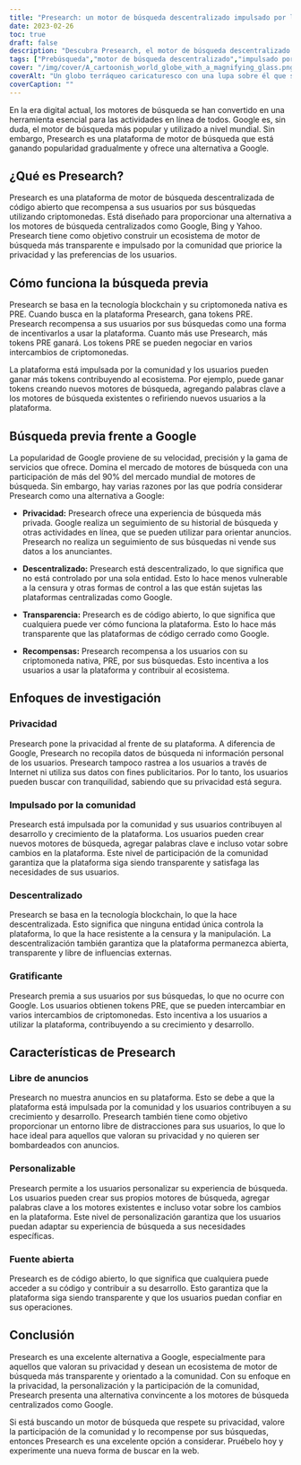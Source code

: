 ```yaml
---
title: "Presearch: un motor de búsqueda descentralizado impulsado por la comunidad"
date: 2023-02-26
toc: true
draft: false
description: "Descubra Presearch, el motor de búsqueda descentralizado e impulsado por la comunidad que recompensa a los usuarios con criptomonedas y respeta su privacidad".
tags: ["Prebúsqueda","motor de búsqueda descentralizado","impulsado por la comunidad","recompensas de criptomonedas","privacidad","alternativa a Google","tecnología de cadena de bloques","fuente abierta","experiencia de búsqueda personalizable","sin anuncios","Etiquetas optimizadas para SEO","ecosistema de motores de búsqueda","privacidad en internet","motor de búsqueda transparente","búsquedas incentivadas","mercado mundial de motores de búsqueda","cadena de bloques","privacidad digital","privacidad en línea","descentralización"]
cover: "/img/cover/A_cartoonish_world_globe_with_a_magnifying_glass.png"
coverAlt: "Un globo terráqueo caricaturesco con una lupa sobre él que simboliza la plataforma Presearch como un motor de búsqueda descentralizado e impulsado por la comunidad"
coverCaption: ""
---
```


En la era digital actual, los motores de búsqueda se han convertido en una herramienta esencial para las actividades en línea de todos. Google es, sin duda, el motor de búsqueda más popular y utilizado a nivel mundial. Sin embargo, Presearch es una plataforma de motor de búsqueda que está ganando popularidad gradualmente y ofrece una alternativa a Google.

## ¿Qué es Presearch?

Presearch es una plataforma de motor de búsqueda descentralizada de código abierto que recompensa a sus usuarios por sus búsquedas utilizando criptomonedas. Está diseñado para proporcionar una alternativa a los motores de búsqueda centralizados como Google, Bing y Yahoo. Presearch tiene como objetivo construir un ecosistema de motor de búsqueda más transparente e impulsado por la comunidad que priorice la privacidad y las preferencias de los usuarios.

## Cómo funciona la búsqueda previa

Presearch se basa en la tecnología blockchain y su criptomoneda nativa es PRE. Cuando busca en la plataforma Presearch, gana tokens PRE. Presearch recompensa a sus usuarios por sus búsquedas como una forma de incentivarlos a usar la plataforma. Cuanto más use Presearch, más tokens PRE ganará. Los tokens PRE se pueden negociar en varios intercambios de criptomonedas.

La plataforma está impulsada por la comunidad y los usuarios pueden ganar más tokens contribuyendo al ecosistema. Por ejemplo, puede ganar tokens creando nuevos motores de búsqueda, agregando palabras clave a los motores de búsqueda existentes o refiriendo nuevos usuarios a la plataforma.

## Búsqueda previa frente a Google

La popularidad de Google proviene de su velocidad, precisión y la gama de servicios que ofrece. Domina el mercado de motores de búsqueda con una participación de más del 90% del mercado mundial de motores de búsqueda. Sin embargo, hay varias razones por las que podría considerar Presearch como una alternativa a Google:

- **Privacidad:** Presearch ofrece una experiencia de búsqueda más privada. Google realiza un seguimiento de su historial de búsqueda y otras actividades en línea, que se pueden utilizar para orientar anuncios. Presearch no realiza un seguimiento de sus búsquedas ni vende sus datos a los anunciantes.

- **Descentralizado:** Presearch está descentralizado, lo que significa que no está controlado por una sola entidad. Esto lo hace menos vulnerable a la censura y otras formas de control a las que están sujetas las plataformas centralizadas como Google.

- **Transparencia:** Presearch es de código abierto, lo que significa que cualquiera puede ver cómo funciona la plataforma. Esto lo hace más transparente que las plataformas de código cerrado como Google.

- **Recompensas:** Presearch recompensa a los usuarios con su criptomoneda nativa, PRE, por sus búsquedas. Esto incentiva a los usuarios a usar la plataforma y contribuir al ecosistema.

## Enfoques de investigación

### Privacidad

Presearch pone la privacidad al frente de su plataforma. A diferencia de Google, Presearch no recopila datos de búsqueda ni información personal de los usuarios. Presearch tampoco rastrea a los usuarios a través de Internet ni utiliza sus datos con fines publicitarios. Por lo tanto, los usuarios pueden buscar con tranquilidad, sabiendo que su privacidad está segura.

### Impulsado por la comunidad

Presearch está impulsada por la comunidad y sus usuarios contribuyen al desarrollo y crecimiento de la plataforma. Los usuarios pueden crear nuevos motores de búsqueda, agregar palabras clave e incluso votar sobre cambios en la plataforma. Este nivel de participación de la comunidad garantiza que la plataforma siga siendo transparente y satisfaga las necesidades de sus usuarios.

### Descentralizado

Presearch se basa en la tecnología blockchain, lo que la hace descentralizada. Esto significa que ninguna entidad única controla la plataforma, lo que la hace resistente a la censura y la manipulación. La descentralización también garantiza que la plataforma permanezca abierta, transparente y libre de influencias externas.

### Gratificante

Presearch premia a sus usuarios por sus búsquedas, lo que no ocurre con Google. Los usuarios obtienen tokens PRE, que se pueden intercambiar en varios intercambios de criptomonedas. Esto incentiva a los usuarios a utilizar la plataforma, contribuyendo a su crecimiento y desarrollo.

## Características de Presearch

### Libre de anuncios

Presearch no muestra anuncios en su plataforma. Esto se debe a que la plataforma está impulsada por la comunidad y los usuarios contribuyen a su crecimiento y desarrollo. Presearch también tiene como objetivo proporcionar un entorno libre de distracciones para sus usuarios, lo que lo hace ideal para aquellos que valoran su privacidad y no quieren ser bombardeados con anuncios.

### Personalizable

Presearch permite a los usuarios personalizar su experiencia de búsqueda. Los usuarios pueden crear sus propios motores de búsqueda, agregar palabras clave a los motores existentes e incluso votar sobre los cambios en la plataforma. Este nivel de personalización garantiza que los usuarios puedan adaptar su experiencia de búsqueda a sus necesidades específicas.

### Fuente abierta

Presearch es de código abierto, lo que significa que cualquiera puede acceder a su código y contribuir a su desarrollo. Esto garantiza que la plataforma siga siendo transparente y que los usuarios puedan confiar en sus operaciones.

## Conclusión

Presearch es una excelente alternativa a Google, especialmente para aquellos que valoran su privacidad y desean un ecosistema de motor de búsqueda más transparente y orientado a la comunidad. Con su enfoque en la privacidad, la personalización y la participación de la comunidad, Presearch presenta una alternativa convincente a los motores de búsqueda centralizados como Google.

Si está buscando un motor de búsqueda que respete su privacidad, valore la participación de la comunidad y lo recompense por sus búsquedas, entonces Presearch es una excelente opción a considerar. Pruébelo hoy y experimente una nueva forma de buscar en la web.
